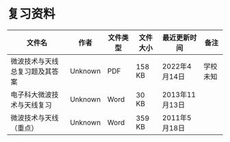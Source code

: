 # 复习资料

文件名|作者|文件类型|文件大小|最近更新时间|备注
---|---|---|---|---|---
微波技术与天线总复习题及其答案|Unknown|PDF|158 KB|2022年4月14日|学校未知
电子科大微波技术与天线复习|Unknown|Word|30 KB|2013年11月13日
微波技术与天线（重点）|Unknown|Word|359 KB|2011年5月18日
